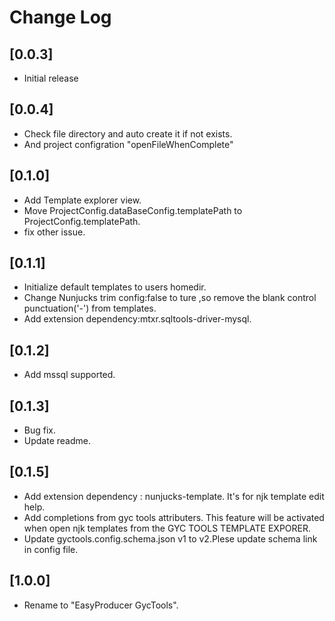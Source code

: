 # Change Log

## [0.0.3]

- Initial release

## [0.0.4]

- Check file directory and auto create it if not exists.
- And project configration "openFileWhenComplete"

## [0.1.0]

- Add Template explorer view.
- Move ProjectConfig.dataBaseConfig.templatePath to ProjectConfig.templatePath.
- fix other issue.

## [0.1.1]

- Initialize default templates to users homedir.
- Change Nunjucks trim config:false to ture ,so remove the blank control punctuation('-') from templates.
- Add extension dependency:mtxr.sqltools-driver-mysql.

## [0.1.2]

- Add mssql supported.

## [0.1.3]

- Bug fix.
- Update readme.

## [0.1.5]

- Add extension dependency : nunjucks-template. It's for njk template edit help.
- Add completions from gyc tools attributers. This feature will be activated when open njk templates from the GYC TOOLS TEMPLATE EXPORER.
- Update gyctools.config.schema.json v1 to v2.Plese update schema link in config file.

## [1.0.0]

- Rename to "EasyProducer GycTools".
